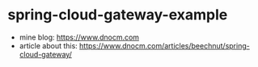 # spring-cloud-gateway-example

- mine blog: https://www.dnocm.com
- article about this: https://www.dnocm.com/articles/beechnut/spring-cloud-gateway/
